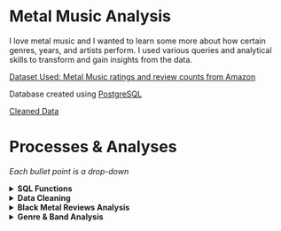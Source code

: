 # Metal Music Analysis

I love metal music and I wanted to learn some more about how certain genres, years, and artists perform. I used various queries and analytical skills to transform and gain insights from the data.

[Dataset Used: Metal Music ratings and review counts from Amazon](https://www.kaggle.com/datasets/patkle/metal-music-ratings-and-review-counts-from-amazon/data)

Database created using [PostgreSQL](https://www.postgresql.org/)


[Cleaned Data](data/cleaned_data/all-metal-music-cleaned.csv)

# Processes & Analyses

*Each bullet point is a drop-down*

<details>
<summary><b>SQL Functions<b></summary>

1. Create function to query all metal music from each dataset.
    - This function was created to prevent the need to make repetitious joins, and/or also prevent the need to upload an aggregated version of the dataset as a new table, which reduces the potential database size by half.

```
CREATE OR REPLACE FUNCTION get_all_metal_music()
RETURNS TABLE(
    artist TEXT,
    asin TEXT,
    media TEXT,
    review_count NUMERIC,
    star_rating NUMERIC,
    title TEXT,
    year INTEGER,
    genre TEXT
) AS $$
DECLARE
    query TEXT := '';
    tbl RECORD;
    col RECORD;
    where_clause TEXT;
BEGIN
    -- loop over tables with "_metal_music" in the name to get all data
    -- this works because each metal genre has "_metal_music" as a suffix.
    FOR tbl IN
        SELECT 
            table_name
        FROM 
            information_schema.tables
        WHERE 
            table_schema = 'metal_music' AND table_name LIKE '%_metal_music'
    LOOP
        where_clause := '';
        
            -- null rows were found in the original function, which added nearly double the amount of rows.
            -- this was added after the fact to alleviate this issue.
        FOR col IN
            SELECT column_name
            FROM information_schema.columns
            WHERE table_name = tbl.table_name AND table_schema = 'metal_music'
        LOOP
            where_clause := where_clause || col.column_name || ' IS NOT NULL AND ';
        END LOOP;

        -- remove the last "AND"
        where_clause := left(where_clause, length(where_clause) - 4);

        -- construct the query for the current table
        query := query || 'SELECT * FROM ' || quote_ident(tbl.table_name) || ' WHERE ' || where_clause || ' UNION ALL ';
    END LOOP;

    -- Remove the last "UNION ALL" to make the query valid
    query := left(query, length(query) - 10);

    -- Execute the final query
    RETURN QUERY EXECUTE query;
END;
$$ LANGUAGE plpgsql;

```
</details>

<details>
<summary><b>Data Cleaning</b></summary>

*There was a significant number of rows with insufficient data. Whether this be null values, or incompatible data types in certain columns due to (probable) issues with the web scraper used to collect the data.*

1. Add genre column to each dataset.
    - "thrash_and_speed_metal.csv" was shortened to thrash metal due to the terms being used interchangeably.
2. Append datasets with short [python script](working_files/append_csv.py). This was done to facilitate the cleaning process by removing cleaning step repetitions.

```
import pandas as pd
import os

# set path
csv_folder = 'working_data'

# list csv files
csv_files = [f for f in os.listdir(csv_folder) if f.endswith('.csv')]

# read and combine data
combined_data = pd.concat([
    pd.read_csv(os.path.join(csv_folder, file)) 
    for file in csv_files], ignore_index=True)

# save to new csv
output = 'metal-music.csv'
combined_data.to_csv(output, index=False)
```
3. Remove random data in columns that shouldn't be there (char in numeric columns). Likely a result of data scraper issues.
4. Create temporary database and remove all null values [Completed using created_metal_music_database.sql](working_files/create_metal_music_database.sql)
    - Cannot perform analysis with null due to every value in table needed.
5. Separate files by genre again (appended initially to make cleaning easier).
6. Final product of clean data found in [cleaned_data](data/cleaned_data/)
</details>

<details>
<summary><b>Black Metal Reviews Analysis</b></summary>

**Goal(s):**

*Query and visualize information about black metal reviews to see which artists and albums performed the best.*

*~~Check to see if certain time periods performed better (i.e. if older black metal is more popular than newer black metal). This question is from my personal favoritism for older black metal music, so I'm curious to see if the reviews on Amazon support my mindset.~~* **Not possible due to dates not being accurate in dataset. The 'year' is potentially the year they were added to Amazon.**

*Check to see if reviews were higher if physical media was purchased compared to MP3 files.*

1. Write query to get the average ratings per artist where there are more then 50 reviews. 
    - Limited to more than 50 reviews for analysis integrity to prevent a potential skew.
```
-- separate cte to query the average stars for every album released by artist
WITH average_ratings AS (
    SELECT
        artist,
        ROUND(AVG(star_rating), 1) AS average_stars
    FROM black_metal_music
    WHERE review_count > 50
    GROUP BY artist
)

-- join average_ratings and get basic information provided by dataset
SELECT
    b.artist,
    b.title,
    b.media,
    b.review_count,
    b.star_rating,
    a.average_stars
FROM average_ratings AS a
INNER JOIN black_metal_music AS b
    ON a.artist = b.artist
WHERE review_count > 50
ORDER BY b.artist;
```
2. Create a simple [dashboard](working_files/working_data/black_metal_reviews_analysis/black_metal_reviews_analysis.pbix) with the following features:
    - Slicers to allow the user to filter the data by band, album titles, range of review stars, and the count of reviews.
    - Graphs that showcase each band and their albums' performance. This was achieved with a simple column and stacked area chart.
        - The stacked area chart allows the user to adjust the range of values starting at 4.0 and ending at 5.0. This can further improve the user's experience when interacting with the dashboard.
    - Total count of reviews that automatically updates when a user filters the data with a respective slicer.
    
![Dashboard](analysis/img/dashboards/black_metal_music_analysis_dashboard.png)

**To apply this dashboard, thinking of a scenario where it would be useful is essential.**

*Example scenario:*

Suppose I am an event planner and I am figuring out which bands I want to be at our concert. To do this, I can use the slicers in parallel with certain variables that would drive outreach, turnout, and overall performance of the event. To start off, a concert planner may want to look at reviews. The higher a band's average album reviews are, the higher quality the conert may be. However, one cannot blindly assume this is the only variable that matters. Keep in mind, this dashboard was created with a query that only showed the albums with a review count over 50. The lower the review count is, the easier it is for a rating to be unreliable. This was the mindset behind adding the review count slicer. 

Now back to the scenario. A concert planner can find reliable results by filtering the data using the slicers to determine high-rated bands with a large number of reviews on their albums. The more reviews, the more listeners. The more listeners, the more people that would potentially attend the live music event. 

Let's say the event planner wants to see all the bands that have albums with at least 500 reviews. This filters it down quite nicely and gives us a good list of bands that we can choose from.

![Filtered Dashboard](analysis/img/dashboards/black_metal_music_analysis_dashboard_filtered_1.png)

However, there may be a potential issue. What if the event is only running for one day? And what if during that one day, there are only a few hours for the bands to perform? With that in mind, the concert planner could further filter the results by reviews. After checking the column charts for the highest-rated albums, the event planner can use the slicer to get a smaller list of bands that they could consider. 

The result of this filter gives us three bands with over 500 reviews and their albums with an average of 4.8 stars. This looks like it would be a pretty good concert that would draw a good number of people! With a bit of background knowledge, one would easily know that the bands listed are very large in the metal community. 

![Filtered Dashboard](analysis/img/dashboards/black_metal_music_analysis_dashboard_filtered_2.png)

*Conclusion:*

With this dashboard, an event manager could easily figure out which bands in a specific genre would be the best to consider when planning. Filtering by certain variables streamlines the process and allows professionals make decisions based on the data, instead of guessing or using subjective reasoning. On top of all this, if a band did not want to perform, or no longer performs, the event manager could easily broaden the filter and get a new list that would still draw a large number of people to the event.
</details>

<details>
<summary><b>Genre & Band Analysis</b></summary>

**Goal(s):**

*Assume a similar scenario of a festival planner, shown above in the black metal music analysis.*

*Compare metal genres to one another.*

*Compare bands to one another.*

### Create a simple graph using seaborn to display the popularity of each genre's review count.

Created in [band_and_genre_analysis.ipynb](working_files/python/band_and_genre_analysis.ipynb)

![Genre Comparison Graph](analysis/img/graphs/genre_comparison.png)

While I did an analysis previously for black metal, my favorite genre, an event planner might not pick that genre if they were looking for a few bands to play. It's pretty easy to see what the fan favorites are. One thing to note, the "metal" genre column contains duplicates entries from other genres. This is due to it being an umbrella term, which every other genre falls into. However, even disregarding this, Pop Metal is still massive in comparison to the other genres.

To put it into perspective, take a look at the results from this query:

```
WITH all_but_pop AS (
    SELECT
        SUM(review_count) AS all_but
    FROM get_all_metal_music()
    WHERE genre NOT LIKE 'pop%metal'
)

SELECT
    genre,
    SUM(review_count) AS individual_sum,
    all_but_pop.all_but as sum_no_pop
FROM get_all_metal_music(), all_but_pop
GROUP BY genre, all_but_pop.all_but
ORDER BY individual_sum DESC;
```

This query will return the sum of all review counts for each genre, and then a sum of all the genres excluding pop metal.

![Pop Reviews Versus All Other Genres](analysis/img/query_results/pop_vs_all.png)

This is **all** of the genres' review counts added up compared to the sum of the review counts of pop metal **alone**.

That's a ratio of approximately 16 pop metal reviews for every 20 reviews for all the other genres combined!

<details>
<summary>Exact Ratio</summary>
16:20

1620756 / 100000 = 16.20756

1997811 / 100000 = 19.97811
</details>


If you were a concert planner, which genre would you choose to drive the most revenue? While there could potentially be more factors to influence your choice, based on the numbers alone, pop metal is the clear winner and an almost must-pick.

</details>